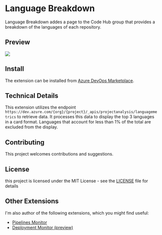 # Language Breakdown
Language Breakdown addes a page to the Code Hub group that provides a breakdown of the languages of each repository.

## Preview
![](https://github.com/danilocolombi/pipelines-monitor/blob/main/documentation/images/extension-preview.png?raw=true)

## Install
The extension can be installed from [Azure DevOps Marketplace](https://marketplace.visualstudio.com/items?itemName=danilocolombi.language-breakdown).

## Technical Details
This extension utilizes the endpoint `https://dev.azure.com/{org}/{project}/_apis/projectanalysis/languagemetrics` to retrieve data. It processes this data to display the top 3 languages in a card format. Languages that account for less than 1% of the total are excluded from the display.

## Contributing
This project welcomes contributions and suggestions.

## License
this project is licensed under the MIT License - see the [LICENSE](LICENSE) file for details

## Other Extensions
I'm also author of the following extensions, which you might find useful:
- [Pipelines Monitor](https://marketplace.visualstudio.com/items?itemName=danilocolombi.pipelines-monitor)
- [Deployment Monitor (preview)](https://marketplace.visualstudio.com/items?itemName=danilocolombi.deployment-monitor)
